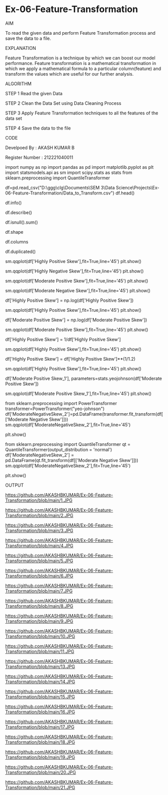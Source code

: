 # Ex-06-Feature-Transformation
AIM

To read the given data and perform Feature Transformation process and save the data to a file.

EXPLANATION

Feature Transformation is a technique by which we can boost our model performance. Feature transformation is a mathematical transformation in which we apply a mathematical formula to a particular column(feature) and transform the values which are useful for our further analysis.

ALGORITHM

STEP 1
Read the given Data

STEP 2
Clean the Data Set using Data Cleaning Process

STEP 3
Apply Feature Transformation techniques to all the features of the data set

STEP 4
Save the data to the file

CODE

Develpoed By    : AKASH KUMAR B

Register Number : 212221040011

import numpy as np
import pandas as pd
import matplotlib.pyplot as plt
import statsmodels.api as sm
import scipy.stats as stats
from sklearn.preprocessing import QuantileTransformer

df=pd.read_csv("D:\ggg\clg\Documents\SEM 3\Data Science\Projects\Ex-06-Feature-Transformation/Data_to_Transform.csv")
df.head()

df.info()

df.describe()

df.isnull().sum()

df.shape

df.columns

df.duplicated()

sm.qqplot(df['Highly Positive Skew'],fit=True,line='45')
plt.show()


sm.qqplot(df['Highly Negative Skew'],fit=True,line='45')
plt.show()


sm.qqplot(df['Moderate Positive Skew'],fit=True,line='45')
plt.show()


sm.qqplot(df['Moderate Negative Skew'],fit=True,line='45')
plt.show()


df['Highly Positive Skew'] = np.log(df['Highly Positive Skew'])


sm.qqplot(df['Highly Positive Skew'],fit=True,line='45')
plt.show()


df['Moderate Positive Skew'] = np.log(df['Moderate Positive Skew'])


sm.qqplot(df['Moderate Positive Skew'],fit=True,line='45')
plt.show()


df['Highly Positive Skew'] = 1/df['Highly Positive Skew']


sm.qqplot(df['Highly Positive Skew'],fit=True,line='45')
plt.show()


df['Highly Positive Skew'] = df['Highly Positive Skew']**(1/1.2)


sm.qqplot(df['Highly Positive Skew'],fit=True,line='45')
plt.show()


df['Moderate Positive Skew_1'], parameters=stats.yeojohnson(df['Moderate Positive Skew'])


sm.qqplot(df['Moderate Positive Skew_1'],fit=True,line='45')
plt.show()


from sklearn.preprocessing import PowerTransformer
transformer=PowerTransformer("yeo-johnson")
df['ModerateNegativeSkew_2']=pd.DataFrame(transformer.fit_transform(df[['Moderate Negative Skew']]))
sm.qqplot(df['ModerateNegativeSkew_2'],fit=True,line='45')

plt.show()


from sklearn.preprocessing import QuantileTransformer
qt = QuantileTransformer(output_distribution = 'normal')
df['ModerateNegativeSkew_2'] = pd.DataFrame(qt.fit_transform(df[['Moderate Negative Skew']]))
sm.qqplot(df['ModerateNegativeSkew_2'],fit=True,line='45')

plt.show()


OUTPUT

https://github.com/AKASHBKUMAR/Ex-06-Feature-Transformation/blob/main/1.JPG

https://github.com/AKASHBKUMAR/Ex-06-Feature-Transformation/blob/main/2.JPG

https://github.com/AKASHBKUMAR/Ex-06-Feature-Transformation/blob/main/3.JPG

https://github.com/AKASHBKUMAR/Ex-06-Feature-Transformation/blob/main/4.JPG

https://github.com/AKASHBKUMAR/Ex-06-Feature-Transformation/blob/main/5.JPG

https://github.com/AKASHBKUMAR/Ex-06-Feature-Transformation/blob/main/6.JPG

https://github.com/AKASHBKUMAR/Ex-06-Feature-Transformation/blob/main/7.JPG

https://github.com/AKASHBKUMAR/Ex-06-Feature-Transformation/blob/main/8.JPG

https://github.com/AKASHBKUMAR/Ex-06-Feature-Transformation/blob/main/9.JPG

https://github.com/AKASHBKUMAR/Ex-06-Feature-Transformation/blob/main/10.JPG

https://github.com/AKASHBKUMAR/Ex-06-Feature-Transformation/blob/main/11.JPG

https://github.com/AKASHBKUMAR/Ex-06-Feature-Transformation/blob/main/13.JPG

https://github.com/AKASHBKUMAR/Ex-06-Feature-Transformation/blob/main/14.JPG

https://github.com/AKASHBKUMAR/Ex-06-Feature-Transformation/blob/main/15.JPG

https://github.com/AKASHBKUMAR/Ex-06-Feature-Transformation/blob/main/16.JPG

https://github.com/AKASHBKUMAR/Ex-06-Feature-Transformation/blob/main/17.JPG

https://github.com/AKASHBKUMAR/Ex-06-Feature-Transformation/blob/main/18.JPG

https://github.com/AKASHBKUMAR/Ex-06-Feature-Transformation/blob/main/19.JPG

https://github.com/AKASHBKUMAR/Ex-06-Feature-Transformation/blob/main/20.JPG

https://github.com/AKASHBKUMAR/Ex-06-Feature-Transformation/blob/main/21.JPG
